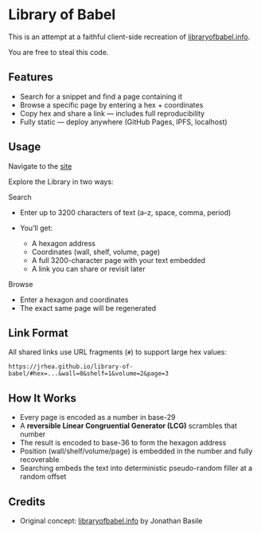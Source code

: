 # Library of Babel

This is an attempt at a faithful client-side recreation of [libraryofbabel.info](https://libraryofbabel.info).

You are free to steal this code.


## Features

- Search for a snippet and find a page containing it  
- Browse a specific page by entering a hex + coordinates  
- Copy hex and share a link — includes full reproducibility  
- Fully static — deploy anywhere (GitHub Pages, IPFS, localhost)

## Usage

Navigate to the [site](https://jrhea.github.io/library-of-babel)

Explore the Library in two ways:

Search

- Enter up to 3200 characters of text (a–z, space, comma, period)

-	You’ll get:
    -	A hexagon address
    -	Coordinates (wall, shelf, volume, page)
    -	A full 3200-character page with your text embedded
    -	A link you can share or revisit later

Browse
-	Enter a hexagon and coordinates
-	The exact same page will be regenerated

## Link Format

All shared links use URL fragments (`#`) to support large hex values:

```
https://jrhea.github.io/library-of-babel/#hex=...&wall=0&shelf=1&volume=2&page=3
```

## How It Works

- Every page is encoded as a number in base-29  
- A **reversible Linear Congruential Generator (LCG)** scrambles that number  
- The result is encoded to base-36 to form the hexagon address  
- Position (wall/shelf/volume/page) is embedded in the number and fully recoverable  
- Searching embeds the text into deterministic pseudo-random filler at a random offset


## Credits

- Original concept: [libraryofbabel.info](https://libraryofbabel.info) by Jonathan Basile  


